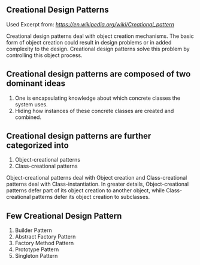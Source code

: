 Creational Design Patterns
--
Used Excerpt from: _https://en.wikipedia.org/wiki/Creational_pattern_

Creational design patterns deal with object creation mechanisms. 
The basic form of object creation could result in design problems or in added complexity to the design.
Creational design patterns solve this problem by controlling this object process.


Creational design patterns are composed of two dominant ideas 
--
1. One is encapsulating knowledge about which concrete classes the system uses.
2. Hiding how instances of these concrete classes are created and combined.

Creational design patterns are further categorized into 
--

1. Object-creational patterns 
2. Class-creational patterns

Object-creational patterns deal with Object creation and Class-creational patterns deal with Class-instantiation. In greater details, Object-creational patterns defer part of its object creation to another object, while Class-creational patterns defer its object creation to subclasses.


Few Creational Design Pattern
--

1. Builder Pattern
2. Abstract Factory Pattern
3. Factory Method Pattern
4. Prototype Pattern
5. Singleton Pattern